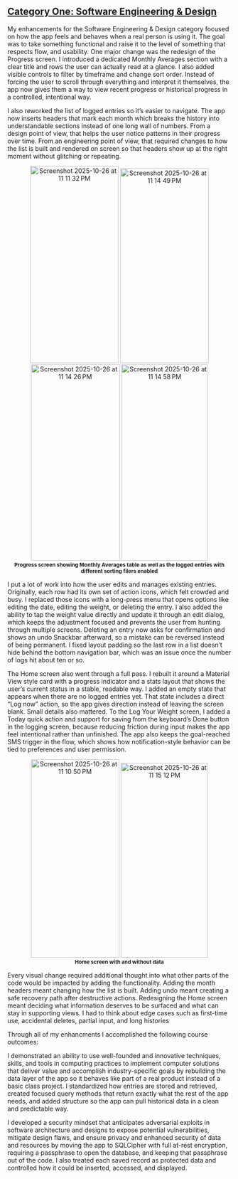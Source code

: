 ## <ins>Category One: Software Engineering & Design</ins>

My enhancements for the Software Engineering & Design category focused on how the app feels and behaves when a real person is using it. The goal was to take something functional and raise it to the level of something that respects flow, and usability. One major change was the redesign of the Progress screen. I introduced a dedicated Monthly Averages section with a clear title and rows the user can actually read at a glance. I also added visible controls to filter by timeframe and change sort order. Instead of forcing the user to scroll through everything and interpret it themselves, the app now gives them a way to view recent progress or historical progress in a controlled, intentional way.

I also reworked the list of logged entries so it’s easier to navigate. The app now inserts headers that mark each month which breaks the history into understandable sections instead of one long wall of numbers. From a design point of view, that helps the user notice patterns in their progress over time. From an engineering point of view, that required changes to how the list is built and rendered on screen so that headers show up at the right moment without glitching or repeating.

<p align="center">
<img width="199" height="443" alt="Screenshot 2025-10-26 at 11 11 32 PM" src="https://github.com/user-attachments/assets/70d82128-b805-4627-a2d1-59e3fed47f64" />
<img width="199" height="438" alt="Screenshot 2025-10-26 at 11 14 49 PM" src="https://github.com/user-attachments/assets/3664c0f7-8020-475e-8880-7712d9f6581d" />
<img width="200" height="441" alt="Screenshot 2025-10-26 at 11 14 26 PM" src="https://github.com/user-attachments/assets/e141835c-fea7-4fd5-a26f-51719ab6e885" />
<img width="195" height="441" alt="Screenshot 2025-10-26 at 11 14 58 PM" src="https://github.com/user-attachments/assets/425c3bf3-3f7a-4376-be30-a7c988d4209d" />
  <br>
  <sub><strong>Progress screen showing Monthly Averages table as well as the logged entries with different sorting filers enabled</strong></sub>
</p>

I put a lot of work into how the user edits and manages existing entries. Originally, each row had its own set of action icons, which felt crowded and busy. I replaced those icons with a long-press menu that opens options like editing the date, editing the weight, or deleting the entry. I also added the ability to tap the weight value directly and update it through an edit dialog, which keeps the adjustment focused and prevents the user from hunting through multiple screens. Deleting an entry now asks for confirmation and shows an undo Snackbar afterward, so a mistake can be reversed instead of being permanent. I fixed layout padding so the last row in a list doesn’t hide behind the bottom navigation bar, which was an issue once the number of logs hit about ten or so.

The Home screen also went through a full pass. I rebuilt it around a Material View style card with a progress indicator and a stats layout that shows the user’s current status in a stable, readable way. I added an empty state that appears when there are no logged entries yet. That state includes a direct “Log now” action, so the app gives direction instead of leaving the screen blank. Small details also mattered. To the Log Your Weight screen, I added a Today quick action and support for saving from the keyboard’s Done button in the logging screen, because reducing friction during input makes the app feel intentional rather than unfinished. The app also keeps the goal-reached SMS trigger in the flow, which shows how notification-style behavior can be tied to preferences and user permission.
<p align="center">
<img width="199" height="446" alt="Screenshot 2025-10-26 at 11 10 50 PM" src="https://github.com/user-attachments/assets/644cd74f-d6fa-4bd8-a1e2-361487c08c05" />
<img width="196" height="438" alt="Screenshot 2025-10-26 at 11 15 12 PM" src="https://github.com/user-attachments/assets/01ef5998-49aa-4087-90cf-bdca69a47504" />
  <br>
  <sub><strong>Home screen with and without data</strong></sub>
</p>

Every visual change required additional thought into what other parts of the code would be impacted by adding the functionality. Adding the month headers meant changing how the list is built. Adding undo meant creating a safe recovery path after destructive actions. Redesigning the Home screen meant deciding what information deserves to be surfaced and what can stay in supporting views. I had to think about edge cases such as first-time use, accidental deletes, partial input, and long histories

Through all of my enhancments I accomplished the following course outcomes: 

I demonstrated an ability to use well-founded and innovative techniques, skills, and tools in computing practices to implement computer solutions that deliver value and accomplish industry-specific goals by rebuilding the data layer of the app so it behaves like part of a real product instead of a basic class project. I standardized how entries are stored and retrieved, created focused query methods that return exactly what the rest of the app needs, and added structure so the app can pull historical data in a clean and predictable way.

I developed a security mindset that anticipates adversarial exploits in software architecture and designs to expose potential vulnerabilities, mitigate design flaws, and ensure privacy and enhanced security of data and resources by moving the app to SQLCipher with full at-rest encryption, requiring a passphrase to open the database, and keeping that passphrase out of the code. I also treated each saved record as protected data and controlled how it could be inserted, accessed, and displayed.


